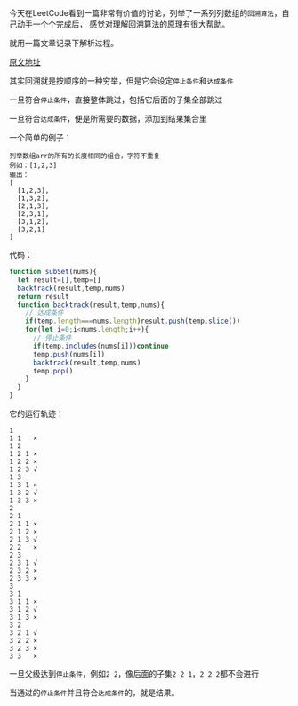 今天在LeetCode看到一篇非常有价值的讨论，列举了一系列列数组的`回溯算法`，自己动手一个个完成后，
感觉对理解回溯算法的原理有很大帮助。

就用一篇文章记录下解析过程。

[原文地址](https://leetcode.com/problems/combination-sum/discuss/16502/A-general-approach-to-backtracking-questions-in-Java-(Subsets-Permutations-Combination-Sum-Palindrome-Partitioning))

其实回溯就是按顺序的一种穷举，但是它会设定`停止条件`和`达成条件`

一旦符合`停止条件`，直接整体跳过，包括它后面的子集全部跳过

一旦符合`达成条件`，便是所需要的数据，添加到结果集合里

一个简单的例子：

```
列举数组arr的所有的长度相同的组合，字符不重复
例如：[1,2,3]
输出：
[
  [1,2,3],
  [1,3,2],
  [2,1,3],
  [2,3,1],
  [3,1,2],
  [3,2,1]
]
```

代码：
```js
function subSet(nums){
  let result=[],temp=[]
  backtrack(result,temp,nums)
  return result
  function backtrack(result,temp,nums){
    // 达成条件
    if(temp.length===nums.length)result.push(temp.slice())
    for(let i=0;i<nums.length;i++){
      // 停止条件
      if(temp.includes(nums[i]))continue
      temp.push(nums[i])
      backtrack(result,temp,nums)
      temp.pop()
    }
  }
}
```

它的运行轨迹：
```
1
1 1   ×
1 2
1 2 1 ×
1 2 2 ×
1 2 3 √
1 3
1 3 1 ×
1 3 2 √
1 3 3 ×
2
2 1
2 1 1 ×
2 1 2 ×
2 1 3 √
2 2   ×
2 3
2 3 1 √
2 3 2 ×
2 3 3 ×
3
3 1
3 1 1 ×
3 1 2 √
3 1 3 ×
3 2
3 2 1 √
3 2 2 ×
3 2 3 ×
3 3   ×
```

一旦父级达到`停止条件`，例如`2 2`，像后面的子集`2 2 1`，`2 2 2`都不会进行

当通过的`停止条件`并且符合`达成条件`的，就是结果。